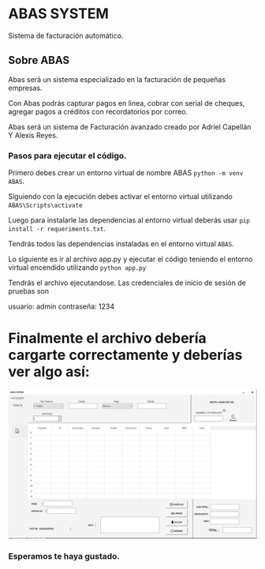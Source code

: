 # ABAS SYSTEM
Sistema de facturación automático.
## Sobre ABAS

Abas será un sistema especializado en la facturación de pequeñas empresas.

Con Abas podrás capturar pagos en linea, cobrar con serial de cheques, agregar pagos a créditos con recordatorios por correo.

Abas será un sistema de Facturación avanzado creado por Adriel Capellán Y Alexis Reyes.


### Pasos para ejecutar el código.

Primero debes crear un entorno virtual de nombre ABAS ```python -m venv ABAS```.

Siguiendo con la ejecución debes activar el entorno virtual utilizando ```ABAS\Scripts\activate```

Luego para instalarle las dependencias al entorno virtual deberás usar ```pip install -r requeriments.txt```.

Tendrás todos las dependencias instaladas en el entorno virtual ```ABAS```.


Lo siguiente es ir al archivo app.py y ejecutar el código teniendo el entorno virtual encendido utilizando ```python app.py```

Tendrás el archivo ejecutandose. Las credenciales de inicio de sesión de pruebas son

usuario: admin
contraseña: 1234



# Finalmente el archivo debería cargarte correctamente y deberías ver algo así:

![Foto del sistema.](/IMGS/33.png)


### Esperamos te haya gustado.
